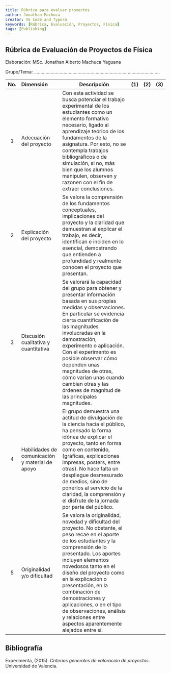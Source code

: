 ```yaml
---
title: Rúbrica para evaluar proyectos
author: Jonathan Machuca
creator: VS Code and Typora
keywords: [Rúbrica, Evaluación, Proyectos, Física]
tags: [Publishing]
---
```


## Rúbrica de Evaluación de Proyectos de Física

Elaboración: MSc. Jonathan Alberto Machuca Yaguana

Grupo/Tema: ..................................................................................................

| **No.** | **Dimensión**                                   | Descripción                                                                                                                                                                                                                                                                                                                                                                                                                          | **(1)** | **(2)** | **(3)** |
| :-----: | :---------------------------------------------- | ------------------------------------------------------------------------------------------------------------------------------------------------------------------------------------------------------------------------------------------------------------------------------------------------------------------------------------------------------------------------------------------------------------------------------------ | ------- | ------- | ------- |
|    1    | Adecuación del proyecto                         | Con esta actividad se busca potenciar el trabajo experimental de los estudiantes como un elemento formativo necesario, ligado al aprendizaje teórico de los fundamentos de la asignatura. Por esto, no se contempla trabajos bibliográficos o de simulación, si no, más bien que los alumnos manipulen, observen y razonen con el fin de extraer conclusiones.                                                                       |         |         |         |
|    2    | Explicación del proyecto                        | Se valora la comprensión de los fundamentos conceptuales, implicaciones del proyecto y la claridad que demuestran al explicar el trabajo, es decir, identifican e inciden en lo esencial, demostrando que entienden a profundidad y realmente conocen el proyecto que presentan.                                                                                                                                                     |         |         |         |
|    3    | Discusión cualitativa y cuantitativa            | Se valorará la capacidad del grupo para obtener y presentar información basada en sus propias medidas y observaciones. En particular se evidencia cierta cuantificación de las magnitudes involucradas en la demostración, experimento o aplicación. Con el experimento es posible observar cómo dependen unas magnitudes de otras, cómo varían unas cuando cambian otras y las órdenes de magnitud de las principales magnitudes.   |         |         |         |
|    4    | Habilidades de comunicación y material de apoyo | El grupo demuestra una actitud de divulgación de la ciencia hacia el público, ha pensado la forma idónea de explicar el proyecto, tanto en forma como en contenido, (gráficas, explicaciones impresas, posters, entre otras). No hace falta un despliegue desmesurado de medios, sino de ponerlos al servicio de la claridad, la comprensión y el disfrute de la jornada por parte del público.                                      |         |         |         |
|    5    | Originalidad y/o dificultad                     | Se valora la originalidad, novedad y dificultad del proyecto. No obstante, el peso recae en el aporte de los estudiantes y la comprensión de lo presentado. Los aportes incluyen elementos novedosos tanto en el diseño del proyecto como en la explicación o presentación, en la combinación de demostraciones y aplicaciones, o en el tipo de observaciones, análisis y relaciones entre aspectos aparentemente alejados entre sí. |         |         |         |

## Bibliografía

Experimenta, (2015). *Criterios generales de valoración de proyectos*. Universidad de Valencia.
